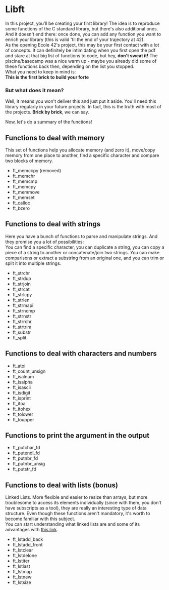 # Libft

In this project, you'll be creating your first library! The idea is to reproduce some functions of the C standard library, but there's also additional ones.
And it doesn't end there: once done, you can add any function you want to enrich your library (this is valid 'til the end of your trajectory at 42).  
As the opening Ecole 42's project, this may be your first contact with a lot of concepts. It can definitely be intimidating when you first open the pdf and stare at that big list of functions to code, but hey, **don't sweat it!** The piscine/basecamp was a nice warm up - maybe you already did some of these functions back then, depending on the list you stopped.  
What you need to keep in mind is:  
**This is the first brick to build your forte**  

### But what does it mean?  
Well, it means you won't deliver this and just put it aside. You'll need this library regularly in your future projects. In fact, this is the truth with most of the projects. **Brick by brick**, we can say.  

Now, let's do a summary of the functions!

## Functions to deal with memory  
This set of functions help you allocate memory (and zero it), move/copy memory from one place to another, find a specific character and compare two blocks of memory.
- ft_memccpy (removed)
- ft_memchr  
- ft_memcmp  
- ft_memcpy  
- ft_memmove  
- ft_memset  
- ft_calloc  
- ft_bzero  

## Functions to deal with strings  
Here you have a bunch of functions to parse and manipulate strings. And they promise you a lot of possibilities:  
You can find a specific character, you can duplicate a string, you can copy a piece of a string to another or concatenate/join two strings. You can make comparisons or extract a substring from an original one, and you can trim or split it into multiple strings.  
- ft_strchr  
- ft_strdup  
- ft_strjoin  
- ft_strcat  
- ft_strlcpy  
- ft_strlen  
- ft_strmapi  
- ft_strncmp  
- ft_strnstr  
- ft_strrchr  
- ft_strtrim  
- ft_substr  
- ft_split  

## Functions to deal with characters and numbers  
- ft_atoi  
- ft_count_unsign  
- ft_isalnum  
- ft_isalpha  
- ft_isascii  
- ft_isdigit  
- ft_isprint  
- ft_itoa  
- ft_itohex  
- ft_tolower  
- ft_toupper  

## Functions to print the argument in the output  
- ft_putchar_fd  
- ft_putendl_fd  
- ft_putnbr_fd  
- ft_putnbr_unsig  
- ft_putstr_fd  

## Functions to deal with lists (bonus)  
Linked Lists. More flexible and easier to resize than arrays, but more troublesome to access its elements individually (since with them, you don't have subscripts as a tool), they are really an interesting type of data structure. Even though these functions aren't mandatory, it's worth to become familiar with this subject.  
You can start understanding what linked lists are and some of its advantages with [this link](https://www.geeksforgeeks.org/linked-list-set-1-introduction/).  
- ft_lstadd_back  
- ft_lstadd_front  
- ft_lstclear  
- ft_lstdelone  
- ft_lstiter  
- ft_lstlast  
- ft_lstmap  
- ft_lstnew  
- ft_lstsize  
